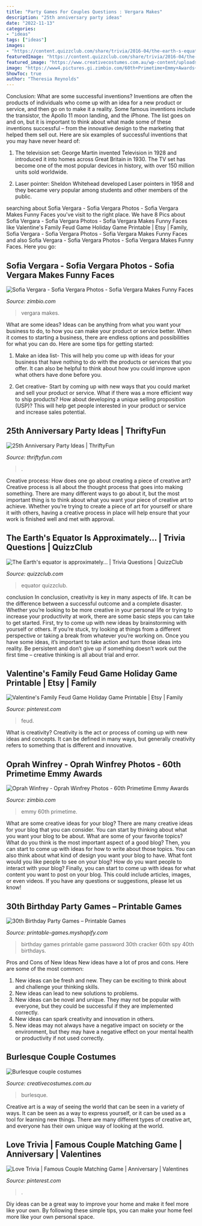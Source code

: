 ```yaml
---
title: "Party Games For Couples Questions : Vergara Makes"
description: "25th anniversary party ideas"
date: "2022-11-13"
categories:
- "ideas"
tags: ["ideas"]
images:
- "https://content.quizzclub.com/share/trivia/2016-04/the-earth-s-equator-is-approximately-how-many-thousands-of-kilometres-in-length.jpg"
featuredImage: "https://content.quizzclub.com/share/trivia/2016-04/the-earth-s-equator-is-approximately-how-many-thousands-of-kilometres-in-length.jpg"
featured_image: "https://www.creativecostumes.com.au/wp-content/uploads/2014/07/RWP_127_web-768x1024.jpg"
image: "https://www4.pictures.gi.zimbio.com/60th+Primetime+Emmy+Awards+Show+wNcKdi0oCRtx.jpg"
ShowToc: true
author: "Theresia Reynolds"
---
```



Conclusion: What are some successful inventions?
Inventions are often the products of individuals who come up with an idea for a new product or service, and then go on to make it a reality. Some famous inventions include the transistor, the Apollo 11 moon landing, and the iPhone. The list goes on and on, but it is important to think about what made some of these inventions successful – from the innovative design to the marketing that helped them sell out. Here are six examples of successful inventions that you may have never heard of:
1. The television set: George Martin invented Television in 1928 and introduced it into homes across Great Britain in 1930. The TV set has become one of the most popular devices in history, with over 150 million units sold worldwide.

2. Laser pointer: Sheldon Whitehead developed Laser pointers in 1958 and they became very popular among students and other members of the public.

	

		
searching about Sofia Vergara - Sofia Vergara Photos - Sofia Vergara Makes Funny Faces you've visit to the right place. We have 8 Pics about Sofia Vergara - Sofia Vergara Photos - Sofia Vergara Makes Funny Faces like Valentine&#039;s Family Feud Game Holiday Game Printable | Etsy | Family, Sofia Vergara - Sofia Vergara Photos - Sofia Vergara Makes Funny Faces and also Sofia Vergara - Sofia Vergara Photos - Sofia Vergara Makes Funny Faces. Here you go:
		
    
## Sofia Vergara - Sofia Vergara Photos - Sofia Vergara Makes Funny Faces

<img loading=lazy src="https://www3.pictures.zimbio.com/fp/Sofia+Vergara+Makes+Funny+Faces+Set+Miami+zGQy-XUaoUOx.jpg" onerror="this.onerror=null;this.src='https://tse4.mm.bing.net/th?id=OIP.YnQWRHmNzF5N9OqRfDs2rQHaKl&amp;pid=15.1';" alt="Sofia Vergara - Sofia Vergara Photos - Sofia Vergara Makes Funny Faces">

_Source: zimbio.com_

>vergara makes. 

	

What are some ideas?
Ideas can be anything from what you want your business to do, to how you can make your product or service better. When it comes to starting a business, there are endless options and possibilities for what you can do. Here are some tips for getting started: 
1. Make an idea list- This will help you come up with ideas for your business that have nothing to do with the products or services that you offer. It can also be helpful to think about how you could improve upon what others have done before you.

2. Get creative- Start by coming up with new ways that you could market and sell your product or service. What if there was a more efficient way to ship products? How about developing a unique selling proposition (USP)? This will help get people interested in your product or service and increase sales potential. 


    
## 25th Anniversary Party Ideas | ThriftyFun

<img loading=lazy src="https://img.thrfun.com/img/003/236/memorytree1_l.jpg" onerror="this.onerror=null;this.src='https://tse1.mm.bing.net/th?id=OIP.B3eBsqzyYgYea8HgDLs1ngHaK2&amp;pid=15.1';" alt="25th Anniversary Party Ideas | ThriftyFun">

_Source: thriftyfun.com_

>. 

	

Creative process: How does one go about creating a piece of creative art?
Creative process is all about the thought process that goes into making something. There are many different ways to go about it, but the most important thing is to think about what you want your piece of creative art to achieve. Whether you’re trying to create a piece of art for yourself or share it with others, having a creative process in place will help ensure that your work is finished well and met with approval.

    
## The Earth&#039;s Equator Is Approximately... | Trivia Questions | QuizzClub

<img loading=lazy src="https://content.quizzclub.com/share/trivia/2016-04/the-earth-s-equator-is-approximately-how-many-thousands-of-kilometres-in-length.jpg" onerror="this.onerror=null;this.src='https://tse3.mm.bing.net/th?id=OIP.gah7kUIph_JkQkRjupntyQHaLH&amp;pid=15.1';" alt="The Earth&#039;s equator is approximately... | Trivia Questions | QuizzClub">

_Source: quizzclub.com_

>equator quizzclub. 

	

conclusion
In conclusion, creativity is key in many aspects of life. It can be the difference between a successful outcome and a complete disaster. Whether you’re looking to be more creative in your personal life or trying to increase your productivity at work, there are some basic steps you can take to get started.
First, try to come up with new ideas by brainstorming with yourself or others. If you’re stuck, try looking at things from a different perspective or taking a break from whatever you’re working on. Once you have some ideas, it’s important to take action and turn those ideas into reality. Be persistent and don’t give up if something doesn’t work out the first time – creative thinking is all about trial and error.

    
## Valentine&#039;s Family Feud Game Holiday Game Printable | Etsy | Family

<img loading=lazy src="https://i.pinimg.com/736x/46/ba/1f/46ba1fb8ccdf907bd531a273eb23f923.jpg" onerror="this.onerror=null;this.src='https://tse4.mm.bing.net/th?id=OIP.EsBZazKfd69UZY3a1BNSJQHaEl&amp;pid=15.1';" alt="Valentine&#039;s Family Feud Game Holiday Game Printable | Etsy | Family">

_Source: pinterest.com_

>feud. 

	

What is creativity?
Creativity is the act or process of coming up with new ideas and concepts. It can be defined in many ways, but generally creativity refers to something that is different and innovative.

    
## Oprah Winfrey - Oprah Winfrey Photos - 60th Primetime Emmy Awards

<img loading=lazy src="https://www4.pictures.gi.zimbio.com/60th+Primetime+Emmy+Awards+Show+wNcKdi0oCRtx.jpg" onerror="this.onerror=null;this.src='https://tse1.mm.bing.net/th?id=OIP.gu1k06BC5goVZxo4T3rnxAHaKW&amp;pid=15.1';" alt="Oprah Winfrey - Oprah Winfrey Photos - 60th Primetime Emmy Awards">

_Source: zimbio.com_

>emmy 60th primetime. 

	

What are some creative ideas for your blog?
There are many creative ideas for your blog that you can consider. You can start by thinking about what you want your blog to be about. What are some of your favorite topics? What do you think is the most important aspect of a good blog? Then, you can start to come up with ideas for how to write about those topics. You can also think about what kind of design you want your blog to have. What font would you like people to see on your blog? How do you want people to interact with your blog? Finally, you can start to come up with ideas for what content you want to post on your blog. This could include articles, images, or even videos. If you have any questions or suggestions, please let us know!

    
## 30th Birthday Party Games – Printable Games

<img loading=lazy src="http://cdn.shopify.com/s/files/1/0454/2101/products/Password-Cracker-Game_Page_1-M_grande.png?v=1399474316" onerror="this.onerror=null;this.src='https://tse2.mm.bing.net/th?id=OIP.KFHcxj1ZQyyg-iVPrTMBwwAAAA&amp;pid=15.1';" alt="30th Birthday Party Games – Printable Games">

_Source: printable-games.myshopify.com_

>birthday games printable game password 30th cracker 60th spy 40th birthdays. 

	

Pros and Cons of New Ideas
New ideas have a lot of pros and cons. Here are some of the most common:
1. New ideas can be fresh and new. They can be exciting to think about and challenge your thinking skills.
2. New ideas can lead to new solutions to problems.
3. New ideas can be novel and unique. They may not be popular with everyone, but they could be successful if they are implemented correctly.
4. New ideas can spark creativity and innovation in others.
5. New ideas may not always have a negative impact on society or the environment, but they may have a negative effect on your mental health or productivity if not used correctly.

    
## Burlesque Couple Costumes

<img loading=lazy src="https://www.creativecostumes.com.au/wp-content/uploads/2014/07/RWP_127_web-768x1024.jpg" onerror="this.onerror=null;this.src='https://tse4.mm.bing.net/th?id=OIP.FZKGHiVHQDGMThMoj91ScQHaJ4&amp;pid=15.1';" alt="Burlesque couple costumes">

_Source: creativecostumes.com.au_

>burlesque. 

	

Creative art is a way of seeing the world that can be seen in a variety of ways. It can be seen as a way to express yourself, or it can be used as a tool for learning new things. There are many different types of creative art, and everyone has their own unique way of looking at the world.

    
## Love Trivia | Famous Couple Matching Game | Anniversary | Valentines

<img loading=lazy src="https://i.pinimg.com/736x/f7/80/2c/f7802c27f1975134af06fa95f2d4eb82.jpg" onerror="this.onerror=null;this.src='https://tse1.mm.bing.net/th?id=OIP.qofS_SahS8hq85CipYw6eQHaJ4&amp;pid=15.1';" alt="Love Trivia | Famous Couple Matching Game | Anniversary | Valentines">

_Source: pinterest.com_

>. 

	

Diy ideas can be a great way to improve your home and make it feel more like your own. By following these simple tips, you can make your home feel more like your own personal space.

